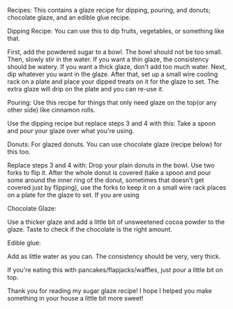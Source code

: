 Recipes:
This contains a glaze recipe for dipping, pouring, and donuts; chocolate glaze, and an edible glue recipe.

Dipping Recipe:
You can use this to dip fruits, vegetables, or something like that.

First, add the powdered sugar to a bowl. The bowl should not be too small.
Then, slowly stir in the water. If you want a thin glaze, the consistency should be watery. If you want a thick glaze, don't add too much water.
Next, dip whatever you want in the glaze.
After that, set up a small wire cooling rack on a plate and place your dipped treats on it for the glaze to set. The extra glaze will drip on the plate and you can re-use it.

Pouring:
Use this recipe for things that only need glaze on the top(or any other side) like cinnamon rolls.

Use the dipping recipe but replace steps 3 and 4 with this:
Take a spoon and pour your glaze over what you're using.

Donuts:
For glazed donuts. You can use chocolate glaze (recipe below) for this too.

Replace steps 3 and 4 with:
Drop your plain donuts in the bowl. Use two forks to flip it. After the whole donut is covered (take a spoon and pour some around the inner ring of the donut, sometimes that doesn't get covered just by flipping), use the forks to keep it on a small wire rack places on a plate for the glaze to set.
If you are using 

Chocolate Glaze:

Use a thicker glaze and add a little bit of unsweetened cocoa powder to the glaze. Taste to check if the chocolate is the right amount.

Edible glue:

Add as little water as you can. The consistency should be very, very thick.

If you're eating this with pancakes/flapjacks/waffles, just pour a little bit on top.

Thank you for reading my sugar glaze recipe! I hope I helped you make something in your house a little bit more sweet!